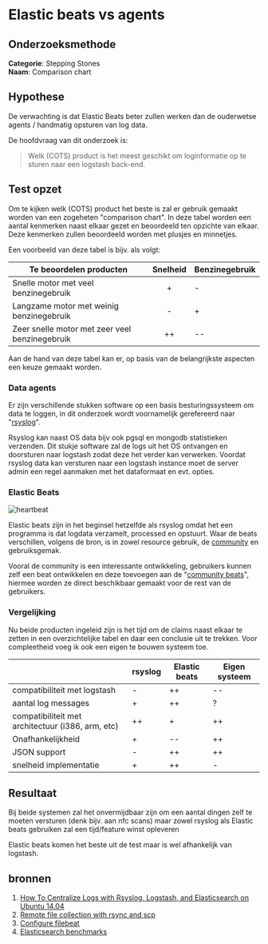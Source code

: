 # Elastic beats vs agents

## Onderzoeksmethode

**Categorie**: Stepping Stones <br />
**Naam**: Comparison chart

## Hypothese

De verwachting is dat Elastic Beats beter zullen werken dan de ouderwetse agents / handmatig opsturen van log data.

De hoofdvraag van dit onderzoek is:
> Welk (COTS) product is het meest geschikt om loginformatie op te sturen naar een logstash back-end.

## Test opzet

Om te kijken welk (COTS) product het beste is zal er gebruik gemaakt worden van een zogeheten "comparison chart". In deze tabel worden een aantal kenmerken naast elkaar gezet en beoordeeld ten opzichte van elkaar. Deze kenmerken zullen beoordeeld worden met plusjes en minnetjes.

Een voorbeeld van deze tabel is bijv. als volgt:

| Te beoordelen producten                        | Snelheid | Benzinegebruik |
|------------------------------------------------|:--------:|----------------|
| Snelle motor met veel benzinegebruik           | +        | -              |
| Langzame motor met weinig benzinegebruik       | -        | +              |
| Zeer snelle motor met zeer veel benzinegebruik | ++       | --             |

Aan de hand van deze tabel kan er, op basis van de belangrijkste aspecten een keuze gemaakt worden.

### Data agents
Er zijn verschillende stukken software op een basis besturingssysteem om data te loggen, in dit onderzoek wordt voornamelijk gerefereerd naar "[rsyslog](http://www.rsyslog.com/)".

Rsyslog kan naast OS data bijv ook pgsql en mongodb statistieken verzenden. Dit stukje software zal de logs uit het OS ontvangen en doorsturen naar logstash zodat deze het verder kan verwerken. Voordat rsyslog data kan versturen naar een logstash instance moet de server admin een regel aanmaken met het dataformaat en evt. opties.

### Elastic Beats
![heartbeat](https://static-www.elastic.co/assets/blt4c84a68e1bf91a44/simple-heartbeat-dashboard.jpg?q=350)

Elastic beats zijn in het beginsel hetzelfde als rsyslog omdat het een programma is dat logdata verzamelt, processed en opstuurt. Waar de beats verschillen, volgens de bron, is in zowel resource gebruik, de [community](https://www.elastic.co/guide/en/beats/libbeat/current/community-beats.html) en gebruiksgemak.

Vooral de community is een interessante ontwikkeling, gebruikers kunnen zelf een beat ontwikkelen en deze toevoegen aan de "[community beats](https://www.elastic.co/guide/en/beats/libbeat/current/community-beats.html)", hiermee worden ze direct beschikbaar gemaakt voor de rest van de gebruikers.

### Vergelijking
Nu beide producten ingeleid zijn is het tijd om de claims naast elkaar te zetten in een overzichtelijke tabel en daar een conclusie uit te trekken. Voor compleetheid voeg ik ook een eigen te bouwen systeem toe.

|                                                   | rsyslog | Elastic beats | Eigen systeem |
|---------------------------------------------------|---------|---------------|---------------|
| compatibiliteit met logstash                      | -       | ++            | --            |
| aantal log messages                               | +       | ++            | ?             |
| compatibiliteit met architectuur (i386, arm, etc) | ++      | +             | ++            |
| Onafhankelijkheid                                 | +       | --            | ++            |
| JSON support                                      | -       | ++            | ++            |
| snelheid implementatie                            | +       | ++            | -             |

## Resultaat
Bij beide systemen zal het onvermijdbaar zijn om een aantal dingen zelf te moeten versturen (denk bijv. aan nfc scans) maar zowel rsyslog als Elastic beats gebruiken zal een tijd/feature winst opleveren

Elastic beats komen het beste uit de test maar is wel afhankelijk van logstash.

## bronnen
1. [How To Centralize Logs with Rsyslog, Logstash, and Elasticsearch on Ubuntu 14.04](https://www.elastic.co/blog/how-to-centralize-logs-with-rsyslog-logstash-and-elasticsearch-on-ubuntu-14-04)
2. [Remote file collection with rsync and scp](https://discuss.elastic.co/t/remote-file-collection-rsync-scp/54063)
3. [Configure filebeat](https://www.elastic.co/guide/en/beats/filebeat/current/filebeat-configuration.html)[](https://www.elastic.co/products/beats/heartbeat)
4. [Elasticsearch benchmarks](https://elasticsearch-benchmarks.elastic.co/index.html#tracks/logging/release)
